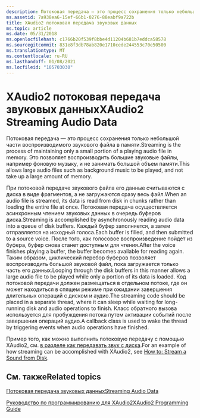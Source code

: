 ```yaml
---
description: Потоковая передача — это процесс сохранения только небольшой части воспроизводимого звукового файла в памяти. Это позволяет воспроизводить большие звуковые файлы, например фоновую музыку, и не занимать большой объем памяти.
ms.assetid: 7a938ea6-15ef-66b1-0276-88eabf9a722b
title: XAudio2 потоковая передача звуковых данных
ms.topic: article
ms.date: 05/31/2018
ms.openlocfilehash: c1766b20f539f8bbe4d11204b681b7eddca58578
ms.sourcegitcommit: 831e8f3db78ab820e1710cede244553c70e50500
ms.translationtype: MT
ms.contentlocale: ru-RU
ms.lasthandoff: 01/08/2021
ms.locfileid: "105703030"
---
```

# <a name="xaudio2-streaming-audio-data"></a><span data-ttu-id="7eabb-104">XAudio2 потоковая передача звуковых данных</span><span class="sxs-lookup"><span data-stu-id="7eabb-104">XAudio2 Streaming Audio Data</span></span>

<span data-ttu-id="7eabb-105">Потоковая передача — это процесс сохранения только небольшой части воспроизводимого звукового файла в памяти.</span><span class="sxs-lookup"><span data-stu-id="7eabb-105">Streaming is the process of maintaining only a small portion of a playing audio file in memory.</span></span> <span data-ttu-id="7eabb-106">Это позволяет воспроизводить большие звуковые файлы, например фоновую музыку, и не занимать большой объем памяти.</span><span class="sxs-lookup"><span data-stu-id="7eabb-106">This allows large audio files such as background music to be played, and not take up a large amount of memory.</span></span>

<span data-ttu-id="7eabb-107">При потоковой передаче звукового файла его данные считываются с диска в виде фрагментов, а не загружаются сразу весь файл.</span><span class="sxs-lookup"><span data-stu-id="7eabb-107">When an audio file is streamed, its data is read from disk in chunks rather than loading the entire file at once.</span></span> <span data-ttu-id="7eabb-108">Потоковая передача осуществляется асинхронным чтением звуковых данных в очередь буферов диска.</span><span class="sxs-lookup"><span data-stu-id="7eabb-108">Streaming is accomplished by asynchronously reading audio data into a queue of disk buffers.</span></span> <span data-ttu-id="7eabb-109">Каждый буфер заполняется, а затем отправляется на исходный голоса.</span><span class="sxs-lookup"><span data-stu-id="7eabb-109">Each buffer is filled, and then submitted to a source voice.</span></span> <span data-ttu-id="7eabb-110">После того, как голосовое воспроизведение пойдет из буфера, буфер снова станет доступным для чтения.</span><span class="sxs-lookup"><span data-stu-id="7eabb-110">After the voice finishes playing a buffer, the buffer becomes available for reading again.</span></span> <span data-ttu-id="7eabb-111">Таким образом, циклический перебор буферов позволяет воспроизводить большой звуковой файл, пока загружается только часть его данных.</span><span class="sxs-lookup"><span data-stu-id="7eabb-111">Looping through the disk buffers in this manner allows a large audio file to be played while only a portion of its data is loaded.</span></span> <span data-ttu-id="7eabb-112">Код потоковой передачи должен размещаться в отдельном потоке, где он может находиться в спящем режиме при ожидании завершения длительных операций с диском и аудио.</span><span class="sxs-lookup"><span data-stu-id="7eabb-112">The streaming code should be placed in a separate thread, where it can sleep while waiting for long-running disk and audio operations to finish.</span></span> <span data-ttu-id="7eabb-113">Класс обратного вызова используется для пробуждения потока путем активации событий после завершения операций аудио.</span><span class="sxs-lookup"><span data-stu-id="7eabb-113">A callback class is used to wake the thread by triggering events when audio operations have finished.</span></span>

<span data-ttu-id="7eabb-114">Пример того, как можно выполнить потоковую передачу с помощью XAudio2, см. [в разделе как передавать звук с диска](how-to--stream-a-sound-from-disk.md).</span><span class="sxs-lookup"><span data-stu-id="7eabb-114">For an example of how streaming can be accomplished with XAudio2, see [How to: Stream a Sound from Disk](how-to--stream-a-sound-from-disk.md).</span></span>

## <a name="related-topics"></a><span data-ttu-id="7eabb-115">См. также</span><span class="sxs-lookup"><span data-stu-id="7eabb-115">Related topics</span></span>

<dl> <dt>

[<span data-ttu-id="7eabb-116">Потоковая передача звуковых данных</span><span class="sxs-lookup"><span data-stu-id="7eabb-116">Streaming Audio Data</span></span>](streaming-audio-data.md)
</dt> <dt>

[<span data-ttu-id="7eabb-117">Руководство по программированию для XAudio2</span><span class="sxs-lookup"><span data-stu-id="7eabb-117">XAudio2 Programming Guide</span></span>](programming-guide.md)
</dt> </dl>

 

 




